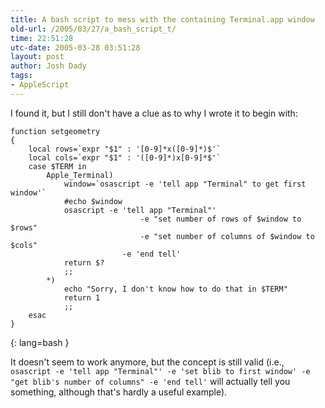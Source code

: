 ```yaml
---
title: A bash script to mess with the containing Terminal.app window
old-url: /2005/03/27/a_bash_script_t/
time: 22:51:28
utc-date: 2005-03-28 03:51:28
layout: post
author: Josh Dady
tags:
- AppleScript
---
```


I found it, but I still don't have a clue as to why I wrote it to begin with:

    function setgeometry
    {
        local rows=`expr "$1" : '[0-9]*x([0-9]*)$'`
        local cols=`expr "$1" : '([0-9]*)x[0-9]*$'`
        case $TERM in
            Apple_Terminal)
                window=`osascript -e 'tell app "Terminal" to get first window'`
                #echo $window
                osascript -e 'tell app "Terminal"'
                                 -e "set number of rows of $window to $rows"
                                 -e "set number of columns of $window to $cols"
                             -e 'end tell'
                return $?
                ;;
            *)
                echo "Sorry, I don't know how to do that in $TERM"
                return 1
                ;;
        esac
    }
{: lang=bash }

It doesn't seem to work anymore, but the concept is still valid (i.e.,
`osascript -e 'tell app "Terminal"' -e 'set blib to first window' -e "get
blib's number of columns" -e 'end tell'` will actually tell you something,
although that's hardly a useful example).
